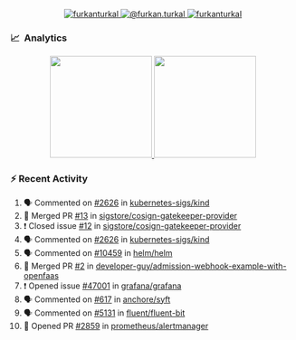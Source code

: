 <p align="center">
  <a href="https://linkedin.com/in/furkanturkal" target="blank">
    <img src="https://img.shields.io/badge/linkedin-%230077B5.svg?&style=for-the-badge&logo=linkedin&logoColor=white" alt="furkanturkal" />
  </a>
  <a href="https://medium.com/@furkan.turkal" target="blank">
    <img src="https://img.shields.io/badge/medium-%2312100E.svg?&style=for-the-badge&logo=medium&logoColor=white" alt="@furkan.turkal" />
  </a>
  <a href="https://twitter.com/furkanturkaI" target="blank">
    <img src="https://img.shields.io/badge/Twitter-1DA1F2?style=for-the-badge&logo=twitter&logoColor=white" alt="furkanturkaI" />
  </a>
</p>

### 📈 &nbsp;Analytics

<p align="center">
  <a href="https://coderstats.net/github/#Dentrax">
    <img height="180em" src="https://github-readme-stats-eight-theta.vercel.app/api?username=Dentrax&show_icons=true&theme=algolia&include_all_commits=true&count_private=true&line_height=26"/>
    <img height="180em" src="https://github-readme-stats-eight-theta.vercel.app/api/top-langs/?username=Dentrax&layout=compact&langs_count=8&theme=algolia&line_height=26"/>
  </a>
</p>

### :zap: Recent Activity

<!--START_SECTION:activity-->
1. 🗣 Commented on [#2626](https://github.com/kubernetes-sigs/kind/issues/2626) in [kubernetes-sigs/kind](https://github.com/kubernetes-sigs/kind)
2. 🎉 Merged PR [#13](https://github.com/sigstore/cosign-gatekeeper-provider/pull/13) in [sigstore/cosign-gatekeeper-provider](https://github.com/sigstore/cosign-gatekeeper-provider)
3. ❗️ Closed issue [#12](https://github.com/sigstore/cosign-gatekeeper-provider/issues/12) in [sigstore/cosign-gatekeeper-provider](https://github.com/sigstore/cosign-gatekeeper-provider)
4. 🗣 Commented on [#2626](https://github.com/kubernetes-sigs/kind/issues/2626) in [kubernetes-sigs/kind](https://github.com/kubernetes-sigs/kind)
5. 🗣 Commented on [#10459](https://github.com/helm/helm/issues/10459) in [helm/helm](https://github.com/helm/helm)
6. 🎉 Merged PR [#2](https://github.com/developer-guy/admission-webhook-example-with-openfaas/pull/2) in [developer-guy/admission-webhook-example-with-openfaas](https://github.com/developer-guy/admission-webhook-example-with-openfaas)
7. ❗️ Opened issue [#47001](https://github.com/grafana/grafana/issues/47001) in [grafana/grafana](https://github.com/grafana/grafana)
8. 🗣 Commented on [#617](https://github.com/anchore/syft/issues/617) in [anchore/syft](https://github.com/anchore/syft)
9. 🗣 Commented on [#5131](https://github.com/fluent/fluent-bit/issues/5131) in [fluent/fluent-bit](https://github.com/fluent/fluent-bit)
10. 💪 Opened PR [#2859](https://github.com/prometheus/alertmanager/pull/2859) in [prometheus/alertmanager](https://github.com/prometheus/alertmanager)
<!--END_SECTION:activity-->
